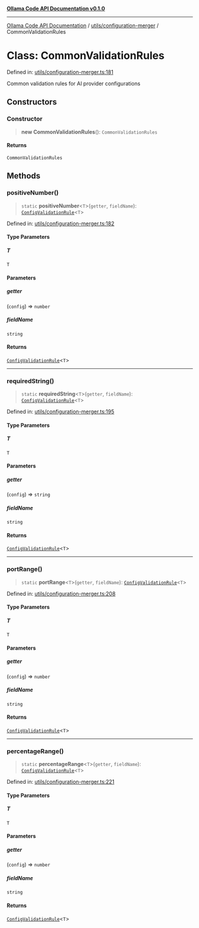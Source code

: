 [**Ollama Code API Documentation v0.1.0**](../../../README.md)

***

[Ollama Code API Documentation](../../../modules.md) / [utils/configuration-merger](../README.md) / CommonValidationRules

# Class: CommonValidationRules

Defined in: [utils/configuration-merger.ts:181](https://github.com/erichchampion/ollama-code/blob/d2cd048413007cebba90b2ada3aac13c65c13827/ollama-code/src/utils/configuration-merger.ts#L181)

Common validation rules for AI provider configurations

## Constructors

### Constructor

> **new CommonValidationRules**(): `CommonValidationRules`

#### Returns

`CommonValidationRules`

## Methods

### positiveNumber()

> `static` **positiveNumber**\<`T`\>(`getter`, `fieldName`): [`ConfigValidationRule`](../interfaces/ConfigValidationRule.md)\<`T`\>

Defined in: [utils/configuration-merger.ts:182](https://github.com/erichchampion/ollama-code/blob/d2cd048413007cebba90b2ada3aac13c65c13827/ollama-code/src/utils/configuration-merger.ts#L182)

#### Type Parameters

##### T

`T`

#### Parameters

##### getter

(`config`) => `number`

##### fieldName

`string`

#### Returns

[`ConfigValidationRule`](../interfaces/ConfigValidationRule.md)\<`T`\>

***

### requiredString()

> `static` **requiredString**\<`T`\>(`getter`, `fieldName`): [`ConfigValidationRule`](../interfaces/ConfigValidationRule.md)\<`T`\>

Defined in: [utils/configuration-merger.ts:195](https://github.com/erichchampion/ollama-code/blob/d2cd048413007cebba90b2ada3aac13c65c13827/ollama-code/src/utils/configuration-merger.ts#L195)

#### Type Parameters

##### T

`T`

#### Parameters

##### getter

(`config`) => `string`

##### fieldName

`string`

#### Returns

[`ConfigValidationRule`](../interfaces/ConfigValidationRule.md)\<`T`\>

***

### portRange()

> `static` **portRange**\<`T`\>(`getter`, `fieldName`): [`ConfigValidationRule`](../interfaces/ConfigValidationRule.md)\<`T`\>

Defined in: [utils/configuration-merger.ts:208](https://github.com/erichchampion/ollama-code/blob/d2cd048413007cebba90b2ada3aac13c65c13827/ollama-code/src/utils/configuration-merger.ts#L208)

#### Type Parameters

##### T

`T`

#### Parameters

##### getter

(`config`) => `number`

##### fieldName

`string`

#### Returns

[`ConfigValidationRule`](../interfaces/ConfigValidationRule.md)\<`T`\>

***

### percentageRange()

> `static` **percentageRange**\<`T`\>(`getter`, `fieldName`): [`ConfigValidationRule`](../interfaces/ConfigValidationRule.md)\<`T`\>

Defined in: [utils/configuration-merger.ts:221](https://github.com/erichchampion/ollama-code/blob/d2cd048413007cebba90b2ada3aac13c65c13827/ollama-code/src/utils/configuration-merger.ts#L221)

#### Type Parameters

##### T

`T`

#### Parameters

##### getter

(`config`) => `number`

##### fieldName

`string`

#### Returns

[`ConfigValidationRule`](../interfaces/ConfigValidationRule.md)\<`T`\>
